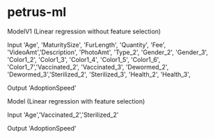 # petrus-ml

ModelV1 (Linear regression without feature selection)

Input
'Age', 'MaturitySize', 'FurLength', 'Quantity', 'Fee', 'VideoAmt','Description', 'PhotoAmt', 'Type_2', 'Gender_2', 'Gender_3', 'Color1_2',
'Color1_3', 'Color1_4', 'Color1_5', 'Color1_6', 'Color1_7','Vaccinated_2', 'Vaccinated_3', 'Dewormed_2', 'Dewormed_3','Sterilized_2', 'Sterilized_3', 'Health_2', 'Health_3',


Output
'AdoptionSpeed'


Model (Linear regression with feature selection)

Input
'Age','Vaccinated_2','Sterilized_2'

Output
'AdoptionSpeed'
